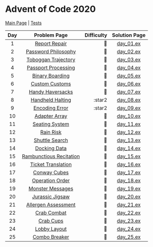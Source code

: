 # Advent of Code 2020

[Main Page](https://adventofcode.com/2020) | [Tests](/test/2020)

| Day | Problem Page | Difficulty | Solution Page |
| :---: | :------: | ---: | :---: |
| 1 | [Report Repair](https://adventofcode.com/2020/day/1) | :star2: | [day_01.ex](/lib/2020/day_01.ex) |
| 2 | [Password Philosophy](https://adventofcode.com/2020/day/2) | :star2: | [day_02.ex](/lib/2020/day_02.ex) |
| 3 | [Toboggan Trajectory](https://adventofcode.com/2020/day/3)  | :star2: | [day_03.ex](/lib/2020/day_03.ex) |
| 4 | [Passport Processing](https://adventofcode.com/2020/day/4)  | :star2: | [day_04.ex](/lib/2020/day_04.ex) |
| 5 | [Binary Boarding](https://adventofcode.com/2020/day/5)  | :star2: | [day_05.ex](/lib/2020/day_05.ex) |
| 6 | [Custom Customs](https://adventofcode.com/2020/day/6)  | :star2: | [day_06.ex](/lib/2020/day_06.ex) |
| 7 | [Handy Haversacks](https://adventofcode.com/2020/day/7)  | :star2: | [day_07.ex](/lib/2020/day_07.ex) |
| 8 | [Handheld Halting](https://adventofcode.com/2020/day/8)  | :star2 | [day_08.ex](/lib/2020/day_08.ex) |
| 9 | [Encoding Error](https://adventofcode.com/2020/day/9)  | :star2 | [day_09.ex](/lib/2020/day_09.ex) |
| 10 | [Adapter Array](https://adventofcode.com/2020/day/10)  | :star2: | [day_10.ex](/lib/2020/day_10.ex) |
| 11 | [Seating System](https://adventofcode.com/2020/day/11)  | :star2: | [day_11.ex](/lib/2020/day_11.ex) |
| 12 | [Rain Risk](https://adventofcode.com/2020/day/12)  | :star2: | [day_12.ex](/lib/2020/day_12.ex) |
| 13 | [Shuttle Search](https://adventofcode.com/2020/day/13)  | :star2: | [day_13.ex](/lib/2020/day_13.ex) |
| 14 | [Docking Data](https://adventofcode.com/2020/day/14)  | :star2: | [day_14.ex](/lib/2020/day_14.ex) |
| 15 | [Rambunctious Recitation](https://adventofcode.com/2020/day/15)  | :star2: | [day_15.ex](/lib/2020/day_15.ex) |
| 16 | [Ticket Translation](https://adventofcode.com/2020/day/16)  | :star2: | [day_16.ex](/lib/2020/day_16.ex) |
| 17 | [Conway Cubes](https://adventofcode.com/2020/day/17)  | :star2: | [day_17.ex](/lib/2020/day_17.ex) |
| 18 | [Operation Order](https://adventofcode.com/2020/day/18)  | :star2: | [day_18.ex](/lib/2020/day_18.ex) |
| 19 | [Monster Messages](https://adventofcode.com/2020/day/19)  | :star2: | [day_19.ex](/lib/2020/day_19.ex) |
| 20 | [Jurassic Jigsaw](https://adventofcode.com/2020/day/20)  | :star2: | [day_20.ex](/lib/2020/day_20.ex) |
| 21 | [Allergen Assessment](https://adventofcode.com/2020/day/21)  | :star2: | [day_21.ex](/lib/2020/day_21.ex) |
| 22 | [Crab Combat](https://adventofcode.com/2020/day/22)  | :star2: | [day_22.ex](/lib/2020/day_22.ex) |
| 23 | [Crab Cups](https://adventofcode.com/2020/day/23)  | :star2: | [day_23.ex](/lib/2020/day_23.ex) |
| 24 | [Lobby Layout](https://adventofcode.com/2020/day/24)  | :star2: | [day_24.ex](/lib/2020/day_24.ex) |
| 25 | [Combo Breaker](https://adventofcode.com/2020/day/25)  | :star2: | [day_25.ex](/lib/2020/day_25.ex) |
